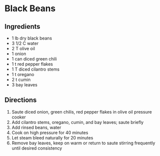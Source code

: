 # Black Beans


## Ingredients
*	1		lb	dry black beans
*	3 1/2	C	water
*	2		T	olive oil
*	1			onion
*	1			can diced green chili
*	1		t	red pepper flakes
*	1		T	diced cilantro stems
*	1		t	oregano
*	2		t	cumin
*	3			bay leaves

## Directions
1.	Saute diced onion, green chilis, red pepper flakes in olive oil pressure cooker
2.	Add cilantro stems, oregano, cumin, and bay leaves; saute briefly
3.	Add rinsed beans, water
4.	Cook on high pressure for 40 minutes
5.	Let steam bleed naturally for 20 minutes
6.	Remove bay leaves, keep on warm or return to saute stirring frequently until desired consistency
